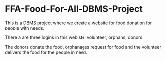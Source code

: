 # FFA-Food-For-All-DBMS-Project

This is a DBMS project where we create a website for food donation for people with needs.

There a are three logins in this webiste: volunteer, orphans, donors.

The donors donate the food, orphanages request for food and the volunteer delivers the food for the people in need.
